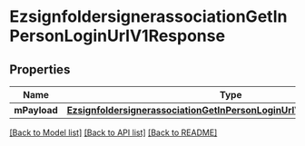 # EzsignfoldersignerassociationGetInPersonLoginUrlV1Response

## Properties
Name | Type | Description | Notes
------------ | ------------- | ------------- | -------------
**mPayload** | [**EzsignfoldersignerassociationGetInPersonLoginUrlV1ResponseMPayload**](EzsignfoldersignerassociationGetInPersonLoginUrlV1ResponseMPayload.md) |  | 

[[Back to Model list]](../README.md#documentation-for-models) [[Back to API list]](../README.md#documentation-for-api-endpoints) [[Back to README]](../README.md)


